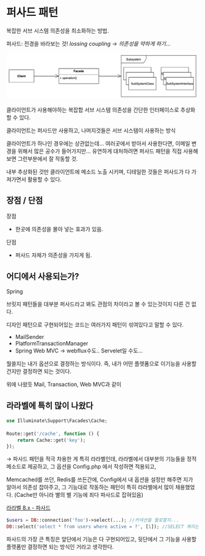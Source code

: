 # 퍼사드 패턴

복잡한 서브 시스템 의존성을 최소화하는 방법.

퍼사드: 전경을 바라보는 것! *lossing coupling → 의존성을 약하게 하기...*

![Untitled](/구조/6주차-퍼사드/img/Untitled.png)

클라이언트가 사용해야하는 복잡합 서브 시스템 의존성을 간단한 인터페이스로 추상화 할 수 있다.

클라이언트는 퍼사드만 사용하고, 나머지것들은 서브 시스템이 사용하는 방식

클라이언트가 하나인 경우에는 상관없는데... 여러곳에서 받아서 사용한다면, 이메일 변경을 위해서 많은 공수가 들어가지만... 유연하게 대처하려면 퍼사드 패턴을 직접 사용해보면 그런부분에서 잘 작동할 것. 

내부 추상화된 것만 클라이언트에 메소드 노출 시키며, 디테일한 것들은 퍼사드가 다 가져가면서 활용할 수 있다. 

## 장점 / 단점

장점

- 한곳에 의존성을 몰아 넣는 효과가 있음.

단점

- 퍼사드 자체가 의존성을 가지게 됨.

## 어디에서 사용되는가?

Spring

브릿지 패턴들을 대부분 퍼사드라고 봐도 관점의 차이라고 볼 수 있는것이지 다른 건 없다.

디자인 패턴으로 구현되어있는 코드는 여러가지 패턴이 섞여있다고 말할 수 있다.

- MailSender
- PlatformTransactionManager
- Spring Web MVC → webflux수도.. Servelet일 수도...

뭘쓸지는 내가 옵션으로 결정하는 방식이다. 즉, 내가 어떤 플렛폼으로 이기능을 사용할건지만 결정하면 되는 것이다.

위에 나왔듯 Mail, Transaction, Web MVC과 같이 

## 라라벨에 특히 많이 나왔다

```php
use Illuminate\Support\Facades\Cache;

Route::get('/cache', function () {
    return Cache::get('key');
});
```

→ 파사드 패턴을 적극 차용한 게 특히 라라벨인데, 라라벨에서 대부분의 기능들을 정적 메소드로 제공하고, 그 옵션을 Config.php 에서 작성하면 적용되고,

Memcached를 쓰던, Redis를 쓰든간에, Config에서 내 옵션을 설정만 해주면 지가 알아서 의존성 잡아주고, 그 기능대로 작동하는 패턴이 특히 라라벨에서 많이 채용했었다. (Cache만 아니라 별의 별 기능에 죄다 파사드로 잡혀있음)

[라라벨 8.x - 파사드](https://laravel.kr/docs/8.x/facades#%ED%8C%8C%EC%82%AC%EB%93%9C%20%ED%81%B4%EB%9E%98%EC%8A%A4%20%EB%AA%A9%EB%A1%9D)

```php
$users = DB::connection('foo')->select(...); //커넥션을 뭘로할지...
DB::select('select * from users where active = ?', [1]); //SELECT 쿼리는 뭘로 던질지? 정도만 설정하는 정도?
```

파사드의 가장 큰 특징은 앞단에서 기능은 다 구현되어있고, 뒷단에서 그 기능을 사용할  플렛폼만 결정하면 되는 방식인 거라고 생각한다.
